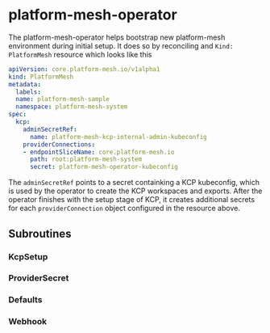 # platform-mesh-operator

The platform-mesh-operator helps bootstrap new platform-mesh environment during initial setup. It does so by reconciling and `Kind: PlatformMesh` resource which looks like this

```yaml
apiVersion: core.platform-mesh.io/v1alpha1
kind: PlatformMesh
metadata:
  labels:
  name: platform-mesh-sample
  namespace: platform-mesh-system
spec:
  kcp:
    adminSecretRef:
      name: platform-mesh-kcp-internal-admin-kubeconfig
    providerConnections:
    - endpointSliceName: core.platform-mesh.io
      path: root:platform-mesh-system
      secret: platform-mesh-operator-kubeconfig
```

The `adminSecretRef` points to a secret containking a KCP kubeconfig, which is used by the operator to create the KCP workspaces and exports. After the operator finishes with the setup stage of KCP, it creates additional secrets for each `providerConnection` object configured in the resource above.

## Subroutines

### KcpSetup
### ProviderSecret
### Defaults
### Webhook
